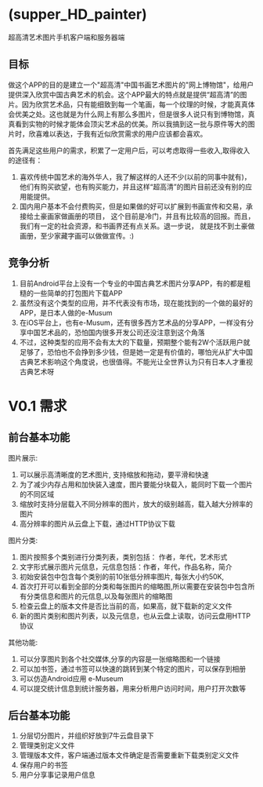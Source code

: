(supper_HD_painter)
=================
超高清艺术图片手机客户端和服务器端

目标
-----------------------------------
做这个APP的目的是建立一个"超高清"中国书画艺术图片的"网上博物馆"，给用户提供深入欣赏中国古典艺术的机会。这个APP最大的特点就是提供“超高清”的图片。因为欣赏艺术品，只有能细致到每一个笔画，每一个纹理的时候，才能真真体会优美之处。这也就是为什么网上有那么多图片，但是很多人说只有到博物馆，真真看到实物的时候才能体会顶尖艺术品的优美。所以我搞到这一批与原件等大的图片时，欣喜难以表达，于我有近似欣赏需求的用户应该都会喜欢。

首先满足这些用户的需求，积累了一定用户后，可以考虑取得一些收入,取得收入的途径有：

1. 喜欢传统中国艺术的海外华人，我了解这样的人还不少(以前的同事中就有)，他们有购买欲望，也有购买能力，并且这样“超高清”的图片目前还没有别的应用能提供。
2. 国内用户基本不会付费购买，但是如果做的好可以扩展到书画宣传和交易，承接给土豪画家做画册的项目， 
这个目前是冷门，并且有比较高的回报。而且，我们有一定的社会资源，和书画界还有点关系。退一步说，
就是找不到土豪做画册，至少家藏字画可以做做宣传。:)

竞争分析
--------------------------------------
1. 目前Android平台上没有一个专业的中国古典艺术图片分享APP，有的都是粗糙的一些简单的打包图片下载APP
2. 虽然没有这个类型的应用，并不代表没有市场，现在能找到的一个做的最好的APP，是日本人做的e-Musum
3. 在iOS平台上，也有e-Musum，还有很多西方艺术品的分享APP，一样没有分享中国艺术品的，恐怕国内很多开发公司还没注意到这个角落
4. 不过，这种类型的应用不会有太大的下载量，预期整个能有2W个活跃用户就足够了，恐怕也不会挣到多少钱，但是她一定是有价值的，哪怕光从扩大中国古典艺术影响这个角度说，也很值得。不能光让全世界认为只有日本人才重视古典艺术呀


V0.1 需求
==========

前台基本功能
-----------------
图片展示:
1. 可以展示高清晰度的艺术图片, 支持缩放和拖动，要平滑和快速
2. 为了减少内存占用和加快装入速度，图片要能分块载入，能同时下载一个图片的不同区域
3. 缩放时支持分层载入不同分辨率的图片，放大的级别越高，载入越大分辨率的图片
4. 高分辨率的图片从云盘上下载，通过HTTP协议下载

图片分类:
1. 图片按照多个类别进行分类列表，类别包括： 作者，年代，艺术形式
2. 文字形式展示图片元信息，元信息包括：作者，年代，作品名称，简介
3. 初始安装包中包含每个类别的前10张低分辨率图片, 每张大小约50K,
4. 首次打开可以看到全部的分类和每张图片的缩略图,所以需要在安装包中包含所有分类信息和图片的元信息,以及每张图片的缩略图
5. 检查云盘上的版本文件是否比当前的高，如果高，就下载新的定义文件
6. 新的图片类别和图片列表，以及元信息，也从云盘上读取，访问云盘用HTTP协议
 
其他功能:
1. 可以分享图片到各个社交媒体,分享的内容是一张缩略图和一个链接
2. 可以加书签，通过书签可以快速的跳转到某个特定的图片，可以保存到相册
3. 可以仿造Android应用 e-Museum
4. 可以提交统计信息到统计服务器，用来分析用户访问时间，用户打开次数等
 
后台基本功能
-----------------
1. 分层切分图片，并组织好放到7牛云盘目录下
2. 管理类别定义文件
3. 管理版本文件，客户端通过版本文件确定是否需要重新下载类别定义文件
4. 保存用户的书签
5. 用户分享事记录用户信息




